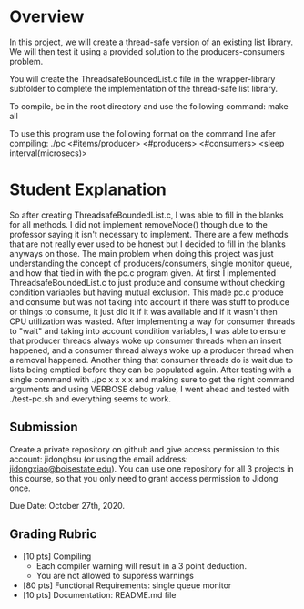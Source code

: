 # Overview

In this project, we will create a thread-safe version of an existing list library. We will then test it using a provided solution to the producers-consumers problem.

You will create the ThreadsafeBoundedList.c file in the wrapper-library subfolder to complete the implementation of the thread-safe list library.

To compile, be in the root directory and use the following command: make all

To use this program use the following format on the command line afer compiling: ./pc <poolsize> <#items/producer> <#producers> <#consumers> <sleep interval(microsecs)>

# Student Explanation

So after creating ThreadsafeBoundedList.c, I was able to fill in the blanks for all methods. I did not implement removeNode() though due to the professor saying it isn't necessary to implement. There are a few methods that are not really ever used to be honest but I decided to fill in the blanks anyways on those. The main problem when doing this project was just understanding the concept of producers/consumers, single monitor queue, and how that tied in with the pc.c program given. At first I implemented ThreadsafeBoundedList.c to just produce and consume without checking condition variables but having mutual exclusion. This made pc.c produce and consume but was not taking into account if there was stuff to produce or things to consume, it just did it if it was available and if it wasn't then CPU utilization was wasted. After implementing a way for consumer threads to "wait" and taking into account condition variables, I was able to ensure that producer threads always woke up consumer threads when an insert happened, and a consumer thread always woke up a producer thread when a removal happened. Another thing that consumer threads do is wait due to lists being emptied before they can be populated again. After testing with a single command with ./pc x x x x and making sure to get the right command arguments and using VERBOSE debug value, I went ahead and tested with ./test-pc.sh and everything seems to work.


## Submission
Create a private repository on github and give access permission to this account: jidongbsu (or using the email address: jidongxiao@boisestate.edu). You can use one repository for all 3 projects in this course, so that you only need to grant access permission to Jidong once.

Due Date:  October 27th, 2020.

## Grading Rubric

- [10 pts] Compiling
  - Each compiler warning will result in a 3 point deduction.
  - You are not allowed to suppress warnings
- [80 pts] Functional Requirements: single queue monitor
- [10 pts] Documentation: README.md file
